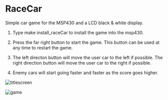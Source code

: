 # RaceCar
Simple car game for the MSP430 and a LCD black & white display. 

1. Type make install_raceCar to install the game into the msp430.

2. Press the far right button to start the game. This button can be used at any
time to restart the game.

3. The left directon button will move the user car to the left if possible.
The right direction button will move the user car to the right if possible.

4. Enemy cars will start going faster and faster as the score goes higher.

![titlescreen](https://user-images.githubusercontent.com/25914927/27520378-be4e65f6-59c7-11e7-86f5-59ae1abbe0fa.jpg)

![game](https://user-images.githubusercontent.com/25914927/27520379-be5218ea-59c7-11e7-9eaf-3dfbc66fe617.jpg)
